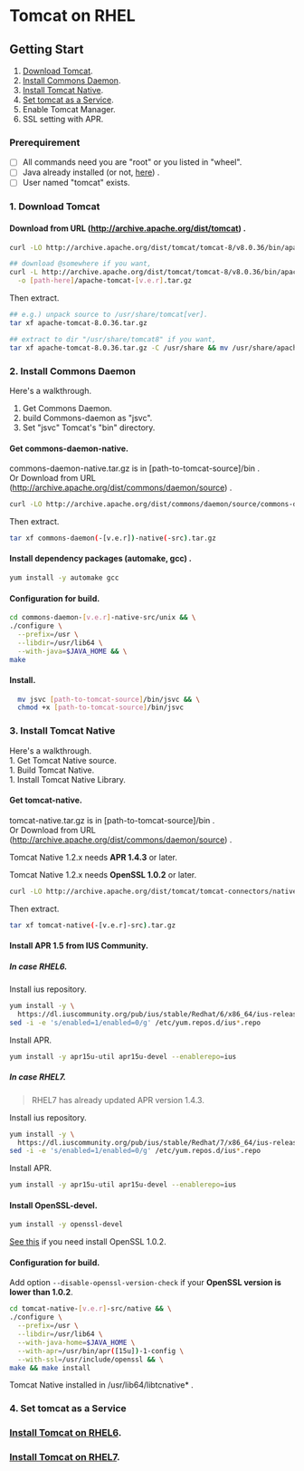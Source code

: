 # Tomcat on RHEL

## Getting Start
1. [Download Tomcat](#1-download-tomcat).
2. [Install Commons Daemon](#2-install-commons-daemon).
3. [Install Tomcat Native](#3-install-tomcat-native).
4. [Set tomcat as a Service](#4-set-tomcat-as-a-service).
5. Enable Tomcat Manager.
6. SSL setting with APR.

### Prerequirement
- [ ] All commands need you are "root" or you listed in "wheel".
- [ ] Java already installed (or not, [here](../../java)) .
- [ ] User named "tomcat" exists.

### 1. Download Tomcat
#### Download from URL (http://archive.apache.org/dist/tomcat) .
```bash
curl -LO http://archive.apache.org/dist/tomcat/tomcat-8/v8.0.36/bin/apache-tomcat-8.0.36.tar.gz

## download @somewhere if you want,
curl -L http://archive.apache.org/dist/tomcat/tomcat-8/v8.0.36/bin/apache-tomcat-[v.e.r].tar.gz \
  -o [path-here]/apache-tomcat-[v.e.r].tar.gz
```
Then extract.
```bash
## e.g.) unpack source to /usr/share/tomcat[ver].
tar xf apache-tomcat-8.0.36.tar.gz

## extract to dir "/usr/share/tomcat8" if you want,
tar xf apache-tomcat-8.0.36.tar.gz -C /usr/share && mv /usr/share/apache-tomcat-8.0.36 /usr/share/tomcat8
```

### 2. Install Commons Daemon
Here's a walkthrough.    
  1. Get Commons Daemon.    
  1. build Commons-daemon as "jsvc".    
  1. Set "jsvc" Tomcat's "bin" directory.    

#### Get commons-daemon-native.
commons-daemon-native.tar.gz is in [path-to-tomcat-source]/bin .    
Or Download from URL (http://archive.apache.org/dist/commons/daemon/source) .
```bash
curl -LO http://archive.apache.org/dist/commons/daemon/source/commons-daemon-[v.e.r]-src.tar.gz
```
Then extract.
```bash
tar xf commons-daemon(-[v.e.r])-native(-src).tar.gz
```

#### Install dependency packages (automake, gcc) .
```bash
yum install -y automake gcc
```

#### Configuration for build.
```bash
cd commons-daemon-[v.e.r]-native-src/unix && \
./configure \
  --prefix=/usr \
  --libdir=/usr/lib64 \
  --with-java=$JAVA_HOME && \
make
```

#### Install.
```bash
  mv jsvc [path-to-tomcat-source]/bin/jsvc && \
  chmod +x [path-to-tomcat-source]/bin/jsvc
```

### 3. Install Tomcat Native
Here's a walkthrough.    
    1. Get Tomcat Native source.    
    1. Build Tomcat Native.    
    1. Install Tomcat Native Library.    

#### Get tomcat-native.
tomcat-native.tar.gz is in [path-to-tomcat-source]/bin .    
Or Download from URL (http://archive.apache.org/dist/commons/daemon/source) .

Tomcat Native 1.2.x needs __APR 1.4.3__ or later.

Tomcat Native 1.2.x needs __OpenSSL 1.0.2__ or later.

```bash
curl -LO http://archive.apache.org/dist/tomcat/tomcat-connectors/native/[v.e.r]/source/tomcat-native-[v.e.r]-src.tar.gz
```
Then extract.
```bash
tar xf tomcat-native(-[v.e.r]-src).tar.gz
```

#### Install APR 1.5 from IUS Community.
##### In case RHEL6.
Install ius repository.
```bash
yum install -y \
  https://dl.iuscommunity.org/pub/ius/stable/Redhat/6/x86_64/ius-release-1.0-14.ius.el6.noarch.rpm && \
sed -i -e 's/enabled=1/enabled=0/g' /etc/yum.repos.d/ius*.repo
```
Install APR.
```bash
yum install -y apr15u-util apr15u-devel --enablerepo=ius
```

##### In case RHEL7.
> RHEL7 has already updated APR version 1.4.3.

Install ius repository.
```bash
yum install -y \
  https://dl.iuscommunity.org/pub/ius/stable/Redhat/7/x86_64/ius-release-1.0-14.ius.el7.noarch.rpm && \
sed -i -e 's/enabled=1/enabled=0/g' /etc/yum.repos.d/ius*.repo
```
Install APR.
```bash
yum install -y apr15u-util apr15u-devel --enablerepo=ius
```

#### Install OpenSSL-devel.
```bash
yum install -y openssl-devel
```
[See this](../apache/README.md#1-install-openssl-102) if you need install OpenSSL 1.0.2.

#### Configuration for build.

Add option `--disable-openssl-version-check` if your __OpenSSL version is lower than 1.0.2__.
```bash
cd tomcat-native-[v.e.r]-src/native && \
./configure \
  --prefix=/usr \
  --libdir=/usr/lib64 \
  --with-java-home=$JAVA_HOME \
  --with-apr=/usr/bin/apr([15u])-1-config \
  --with-ssl=/usr/include/openssl && \
make && make install
```
Tomcat Native installed in /usr/lib64/libtcnative* .


### 4. Set tomcat as a Service



### [Install Tomcat on RHEL6](tomcat.install.el6.sh).

### [Install Tomcat on RHEL7](tomcat.install.el7.sh).
